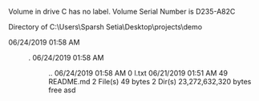  Volume in drive C has no label.
 Volume Serial Number is D235-A82C

 Directory of C:\Users\Sparsh Setia\Desktop\projects\demo

06/24/2019  01:58 AM    <DIR>          .
06/24/2019  01:58 AM    <DIR>          ..
06/24/2019  01:58 AM                 0 l.txt
06/21/2019  01:51 AM                49 README.md
               2 File(s)             49 bytes
               2 Dir(s)  23,272,632,320 bytes free
asd